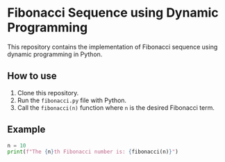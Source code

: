 # Fibonacci Sequence using Dynamic Programming

This repository contains the implementation of Fibonacci sequence using dynamic programming in Python.

## How to use

1. Clone this repository.
2. Run the `fibonacci.py` file with Python.
3. Call the `fibonacci(n)` function where `n` is the desired Fibonacci term.

## Example

```python
n = 10
print(f"The {n}th Fibonacci number is: {fibonacci(n)}")